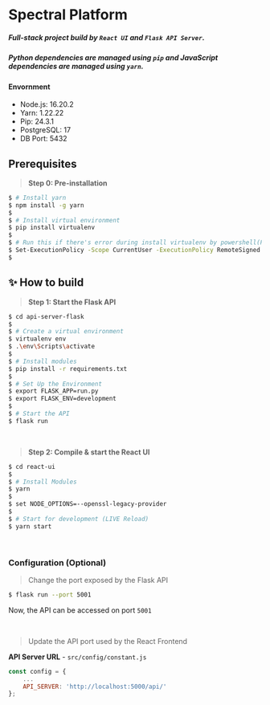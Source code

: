 # Spectral Platform

##### Full-stack project build by `React UI` and `Flask API Server`. 

##### Python dependencies are managed using `pip` and JavaScript dependencies are managed using `yarn`.

#### Envornment
- Node.js: 16.20.2
- Yarn: 1.22.22
- Pip: 24.3.1
- PostgreSQL: 17
- DB Port: 5432


## Prerequisites

> **Step 0: Pre-installation** 

```bash
$ # Install yarn
$ npm install -g yarn
$ 
$ # Install virtual environment
$ pip install virtualenv
$
$ # Run this if there's error during install virtualenv by powershell(Possible Issue: Windows PowerShell's Execution Policy may block the execution of virtual environment)
$ Set-ExecutionPolicy -Scope CurrentUser -ExecutionPolicy RemoteSigned
$
```


## ✨ How to build

> **Step 1: Start the Flask API** 

```bash
$ cd api-server-flask
$ 
$ # Create a virtual environment
$ virtualenv env
$ .\env\Scripts\activate
$
$ # Install modules
$ pip install -r requirements.txt
$
$ # Set Up the Environment
$ export FLASK_APP=run.py
$ export FLASK_ENV=development
$ 
$ # Start the API
$ flask run 
```

<br />

> **Step 2: Compile & start the React UI**

```bash
$ cd react-ui
$
$ # Install Modules
$ yarn
$
$ set NODE_OPTIONS=--openssl-legacy-provider
$
$ # Start for development (LIVE Reload)
$ yarn start 
```

<br />

### Configuration (Optional)

> Change the port exposed by the Flask API

```bash
$ flask run --port 5001
```

Now, the API can be accessed on port `5001`

<br />

> Update the API port used by the React Frontend

**API Server URL** - `src/config/constant.js` 

```javascript
const config = {
    ...
    API_SERVER: 'http://localhost:5000/api/'
};
```
